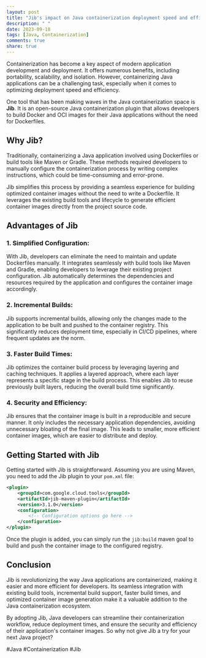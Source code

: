 ```yaml
---
layout: post
title: "Jib's impact on Java containerization deployment speed and efficiency"
description: " "
date: 2023-09-18
tags: [Java, Containerization]
comments: true
share: true
---
```


Containerization has become a key aspect of modern application development and deployment. It offers numerous benefits, including portability, scalability, and isolation. However, containerizing Java applications can be a challenging task, especially when it comes to optimizing deployment speed and efficiency.

One tool that has been making waves in the Java containerization space is **Jib**. It is an open-source Java containerization plugin that allows developers to build Docker and OCI images for their Java applications without the need for Dockerfiles.

## Why Jib?

Traditionally, containerizing a Java application involved using Dockerfiles or build tools like Maven or Gradle. These methods required developers to manually configure the containerization process by writing complex instructions, which could be time-consuming and error-prone.

Jib simplifies this process by providing a seamless experience for building optimized container images without the need to write a Dockerfile. It leverages the existing build tools and lifecycle to generate efficient container images directly from the project source code.

## Advantages of Jib

### 1. **Simplified Configuration:** 

With Jib, developers can eliminate the need to maintain and update Dockerfiles manually. It integrates seamlessly with build tools like Maven and Gradle, enabling developers to leverage their existing project configuration. Jib automatically determines the dependencies and resources required by the application and configures the container image accordingly.

### 2. **Incremental Builds:**

Jib supports incremental builds, allowing only the changes made to the application to be built and pushed to the container registry. This significantly reduces deployment time, especially in CI/CD pipelines, where frequent updates are the norm.

### 3. **Faster Build Times:**

Jib optimizes the container build process by leveraging layering and caching techniques. It applies a layered approach, where each layer represents a specific stage in the build process. This enables Jib to reuse previously built layers, reducing the overall build time significantly.

### 4. **Security and Efficiency:**

Jib ensures that the container image is built in a reproducible and secure manner. It only includes the necessary application dependencies, avoiding unnecessary bloating of the final image. This leads to smaller, more efficient container images, which are easier to distribute and deploy.

## Getting Started with Jib

Getting started with Jib is straightforward. Assuming you are using Maven, you need to add the Jib plugin to your `pom.xml` file:

```xml
<plugin>
    <groupId>com.google.cloud.tools</groupId>
    <artifactId>jib-maven-plugin</artifactId>
    <version>3.1.0</version>
    <configuration>
        <!-- Configuration options go here -->
    </configuration>
</plugin>
```

Once the plugin is added, you can simply run the `jib:build` maven goal to build and push the container image to the configured registry.

## Conclusion

Jib is revolutionizing the way Java applications are containerized, making it easier and more efficient for developers. Its seamless integration with existing build tools, incremental build support, faster build times, and optimized container image generation make it a valuable addition to the Java containerization ecosystem.

By adopting Jib, Java developers can streamline their containerization workflow, reduce deployment times, and ensure the security and efficiency of their application's container images. So why not give Jib a try for your next Java project?

#Java #Containerization #Jib